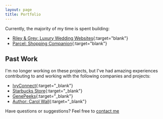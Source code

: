 ```yaml
---
layout: page
title: Portfolio
---
```


Currently, the majority of my time is spent building:

* [Riley & Grey: Luxury Wedding Websites](https://www.rileygrey.com){:target="blank"}
* [Parcel: Shopping Companion](https://www.thisisparcel.com){:target="blank"}

## Past Work

I'm no longer working on these projects, but I've had amazing experiences contributing to and working with the following
companies and projects:

* [IvyConnect](http://ivy.com/about){:target="_blank"}
* [Starbucks Store](http://store.starbucks.com){:target="_blank"}
* [GenePeeks](http://ivy.com/about){:target="_blank"}
* [Author: Carol Wall](http://www.carolwall.com){:target="_blank"}

Have questions or suggestions? Feel free to [contact me](mailto:andrew.yi50@gmail.com)

